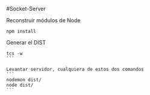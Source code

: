 

#Socket-Server


Reconstruir módulos de Node
```
npm install
```

Generar el DIST
````
tcs -w
```

Levantar servidor, cualquiera de estos dos comandos
```
nodemon dist/
node dist/
```
